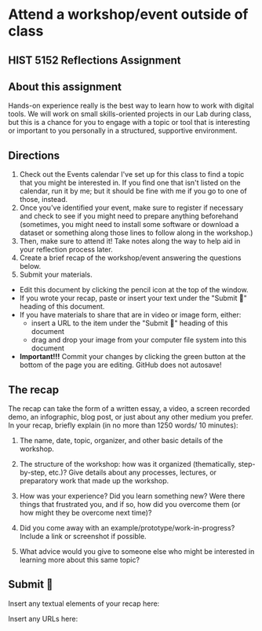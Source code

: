 # Attend a workshop/event outside of class
## HIST 5152 Reflections Assignment

## About this assignment
Hands-on experience really is the best way to learn how to work with digital tools. We will work on small skills-oriented projects in our Lab during class, but this is a chance for you to engage with a topic or tool that is interesting or important to you personally in a structured, supportive environment.

## Directions
1. Check out the Events calendar I've set up for this class to find a topic that you might be interested in. If you find one that isn't listed on the calendar, run it by me;  but it should be fine with me if you go to one of those, instead.
2. Once you've identified your event, make sure to register if necessary and check to see if you might need to prepare anything beforehand (sometimes, you might need to install some software or download a dataset or something along those lines to follow along in the workshop.) 
3. Then, make sure to attend it! Take notes along the way to help aid in your reflection process later.
4. Create a brief recap of the workshop/event answering the questions below.
5. Submit your materials.
  - Edit this document by clicking the pencil icon at the top of the window.
  - If you wrote your recap, paste or insert your text under the "Submit 🎯" heading of this document.
  - If you have materials to share that are in video or image form, either:
      - insert a URL to the item under the "Submit 🎯" heading of this document
      - drag and drop your image from your computer file system into this document
  - **Important!!!** Commit your changes by clicking the green button at the bottom of the page you are editing. GitHub does not autosave!

## The recap
The recap can take the form of a written essay, a video, a screen recorded demo, an infographic, blog post, or just about any other medium you prefer. In your recap, briefly explain (in no more than 1250 words/ 10 minutes):

1. The name, date, topic, organizer, and other basic details of the workshop.
2. The structure of the workshop: how was it organized (thematically, step-by-step, etc.)? Give details about any processes, lectures, or preparatory work that made up the workshop.

3. How was your experience? Did you learn something new? Were there things that frustrated you, and if so, how did you overcome them (or how might they be overcome next time)?
4. Did you come away with an example/prototype/work-in-progress? Include a link or screenshot if possible.
5. What advice would you give to someone else who might be interested in learning more about this same topic?

## Submit 🎯
Insert any textual elements of your recap here:

Insert any URLs here: 
